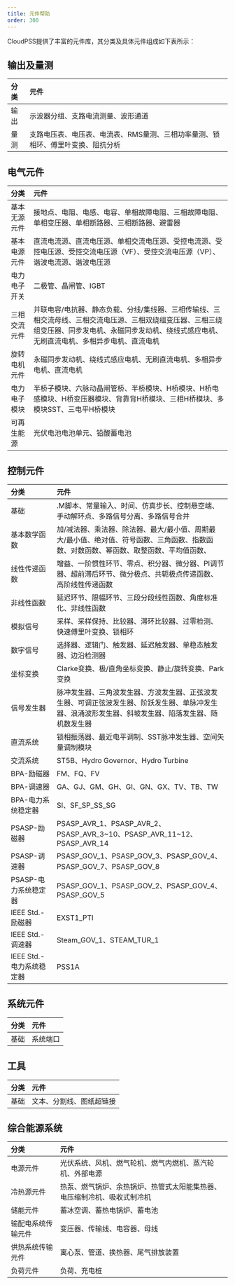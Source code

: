 ```yaml
---
title: 元件帮助
order: 300
---
```


CloudPSS提供了丰富的元件库，其分类及具体元件组成如下表所示：

## 输出及量测
| 分类 | 元件 |
| :--- | :---  |
| 输出 | 示波器分组、支路电流测量、波形通道|
| 量测 | 支路电压表、电压表、电流表、RMS量测、三相功率量测、锁相环、傅里叶变换、阻抗分析|

## 电气元件
| 分类 | 元件 |
| :--- | :---  |
| 基本无源元件 | 接地点、电阻、电感、电容、单相故障电阻、三相故障电阻、单相变压器、单相断路器、三相断路器、避雷器|
| 基本电源元件 | 直流电流源、直流电压源、单相交流电压源、受控电流源、受控电压源、受控交流电压源（VF）、受控交流电压源（VP）、谐波电流源、谐波电压源|
| 电力电子开关 | 二极管、晶闸管、IGBT |
| 三相交流元件 | 并联电容/电抗器、静态负载、分线/集线器、三相传输线、三相交流母线、三相交流电压源、三相双绕组变压器、三相三绕组变压器、同步发电机、永磁同步发动机、绕线式感应电机、无刷直流电机、多相异步电机、直流电机 |
| 旋转电机元件 | 永磁同步发动机、绕线式感应电机、无刷直流电机、多相异步电机、直流电机 |
| 电力电子模块 | 半桥子模块、六脉动晶闸管桥、半桥模块、H桥模块、H桥电感模块、H桥变压器模块、背靠背H桥模块、三相H桥模块、多模块SST、三电平H桥模块 |
| 可再生能源 | 光伏电池电池单元、铅酸蓄电池 |

## 控制元件
| 分类 | 元件 |
| :--- | :---  |
| 基础 | .M脚本、常量输入、时间、仿真步长、控制悬空端、手动解环点、多路信号分离、多路信号合并 |
| 基本数学函数 | 加/减法器、乘法器、除法器、最大/最小值、周期最大/最小值、绝对值、符号函数、三角函数、指数函数、对数函数、幂函数、取整函数、平均值函数、 |
| 线性传递函数 | 增益、一阶惯性环节、零点、积分器、微分器、PI调节器、超前滞后环节、微分极点、共轭极点传递函数、高阶线性传递函数 |
| 非线性函数 | 延迟环节、限幅环节、三段分段线性函数、角度标准化、非线性函数 |
| 模拟信号 | 采样、采样保持、比较器、滞环比较器、过零检测、快速傅里叶变换、锁相环 |
| 数字信号 | 选择器、逻辑门、触发器、延迟触发器、单稳态触发器、边沿检测器 |
| 坐标变换 | Clarke变换、极/直角坐标变换、静止/旋转变换、Park变换 |
| 信号发生器 | 脉冲发生器、三角波发生器、方波发生器、正弦波发生器、可调正弦波发生器、阶跃发生器、单脉冲发生器、浪涌波形发生器、斜坡发生器、陷落发生器、随机数发生器 |
| 直流系统 | 锁相振荡器、最近电平调制、SST脉冲发生器、空间矢量调制模块 |
| 交流系统 | ST5B、Hydro Governor、Hydro Turbine |
| BPA-励磁器 | FM、FQ、FV |
| BPA-调速器 | GA、GJ、GM、GH、GI、GN、GX、TV、TB、TW |
| BPA-电力系统稳定器 | SI、SF_SP_SS_SG |
| PSASP-励磁器 | PSASP_AVR_1、PSASP_AVR_2、PSASP_AVR_3\~10、PSASP_AVR_11\~12、PSASP_AVR_14 |
| PSASP-调速器 | PSASP_GOV_1、PSASP_GOV_3、PSASP_GOV_4、PSASP_GOV_7、PSASP_GOV_8 |
| PSASP-电力系统稳定器 | PSASP_GOV_1、PSASP_GOV_2、PSASP_GOV_4、PSASP_GOV_5 |
| IEEE Std.-励磁器 | EXST1_PTI |
| IEEE Std.-调速器 | Steam_GOV_1、STEAM_TUR_1 |
| IEEE Std.-电力系统稳定器 | PSS1A |

## 系统元件
| 分类 | 元件 |
| :--- | :---  |
| 基础 | 系统端口|

## 工具
| 分类 | 元件 |
| :--- | :---  |
| 基础 |文本、分割线、图纸超链接 |

## 综合能源系统
| 分类 | 元件 |
| :--- | :---  |
| 电源元件 | 光伏系统、风机、燃气轮机、燃气内燃机、蒸汽轮机、外部电源 |
| 冷热源元件 | 热泵、燃气锅炉、余热锅炉、热管式太阳能集热器、电压缩制冷机、吸收式制冷机 |
| 储能元件 | 蓄冰空调、蓄热电锅炉、蓄电池 |
| 输配电系统传输元件 | 变压器、传输线、电容器、母线 |
| 供热系统传输元件 | 离心泵、管道、换热器、尾气排放装置 |
| 负荷元件 | 负荷、充电桩 |


<!--| 电气-配网开关 | |--> 
<!--| 电气-高级 | userdefined、SubCase |-->
<!--| 控制-交流系统| ST5B、Hydro Governor、 Hydro Turbine | -->
